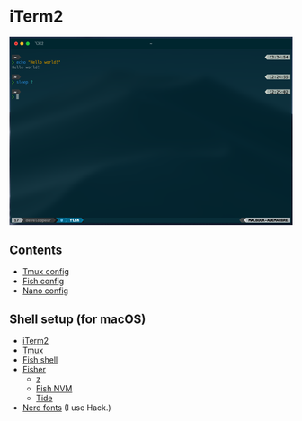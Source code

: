 # iTerm2

<div align="center">
  <img width="800" src="./media/screen1.png" alt="Screen of the terminal" />  
</div>

## Contents

- [Tmux config](/tmux/README.md)
- [Fish config](/fish/README.md)
- [Nano config](/nano/README.md)

## Shell setup (for macOS)

- [iTerm2](https://iterm2.com/)
- [Tmux](https://github.com/tmux/tmux/wiki)
- [Fish shell](https://fishshell.com/)
- [Fisher](https://github.com/jorgebucaran/fisher)
  - [z](https://github.com/jethrokuan/z)
  - [Fish NVM](https://github.com/jorgebucaran/nvm.fish)
  - [Tide](https://github.com/IlanCosman/tide)
- [Nerd fonts](https://github.com/ryanoasis/nerd-fonts) (I use Hack.)
